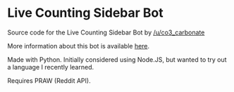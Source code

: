 # Live Counting Sidebar Bot

Source code for the Live Counting Sidebar Bot by [/u/co3_carbonate](https://www.reddit.com/user/co3_carbonate/)

More information about this bot is available [here](https://www.reddit.com/r/livecounting_sidebar/wiki/index).

Made with Python. Initially considered using Node.JS, but wanted to try out a language I recently learned.

Requires PRAW (Reddit API).